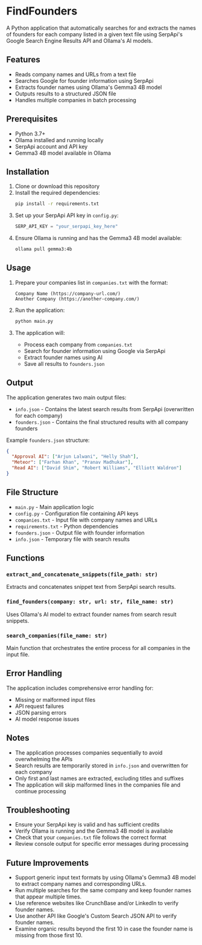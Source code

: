 # FindFounders

A Python application that automatically searches for and extracts the names of founders for each company listed in a given text file using SerpApi's Google Search Engine Results API and Ollama's AI models.

## Features

- Reads company names and URLs from a text file
- Searches Google for founder information using SerpApi
- Extracts founder names using Ollama's Gemma3 4B model
- Outputs results to a structured JSON file
- Handles multiple companies in batch processing

## Prerequisites

- Python 3.7+
- Ollama installed and running locally
- SerpApi account and API key
- Gemma3 4B model available in Ollama

## Installation

1. Clone or download this repository
2. Install the required dependencies:
   ```bash
   pip install -r requirements.txt
   ```
3. Set up your SerpApi API key in `config.py`:
   ```python
   SERP_API_KEY = "your_serpapi_key_here"
   ```
4. Ensure Ollama is running and has the Gemma3 4B model available:
   ```bash
   ollama pull gemma3:4b
   ```

## Usage

1. Prepare your companies list in `companies.txt` with the format:
   ```
   Company Name (https://company-url.com/)
   Another Company (https://another-company.com/)
   ```

2. Run the application:
   ```bash
   python main.py
   ```

3. The application will:
   - Process each company from `companies.txt`
   - Search for founder information using Google via SerpApi
   - Extract founder names using AI
   - Save all results to `founders.json`

## Output

The application generates two main output files:

- `info.json` - Contains the latest search results from SerpApi (overwritten for each company)
- `founders.json` - Contains the final structured results with all company founders

Example `founders.json` structure:
```json
{
  "Approval AI": ["Arjun Lalwani", "Helly Shah"],
  "Meteor": ["Farhan Khan", "Pranav Madhukar"],
  "Read AI": ["David Shim", "Robert Williams", "Elliott Waldron"]
}
```

## File Structure

- `main.py` - Main application logic
- `config.py` - Configuration file containing API keys
- `companies.txt` - Input file with company names and URLs
- `requirements.txt` - Python dependencies
- `founders.json` - Output file with founder information
- `info.json` - Temporary file with search results

## Functions

### `extract_and_concatenate_snippets(file_path: str)`
Extracts and concatenates snippet text from SerpApi search results.

### `find_founders(company: str, url: str, file_name: str)`
Uses Ollama's AI model to extract founder names from search result snippets.

### `search_companies(file_name: str)`
Main function that orchestrates the entire process for all companies in the input file.

## Error Handling

The application includes comprehensive error handling for:
- Missing or malformed input files
- API request failures
- JSON parsing errors
- AI model response issues

## Notes

- The application processes companies sequentially to avoid overwhelming the APIs
- Search results are temporarily stored in `info.json` and overwritten for each company
- Only first and last names are extracted, excluding titles and suffixes
- The application will skip malformed lines in the companies file and continue processing

## Troubleshooting

- Ensure your SerpApi key is valid and has sufficient credits
- Verify Ollama is running and the Gemma3 4B model is available
- Check that your `companies.txt` file follows the correct format
- Review console output for specific error messages during processing

## Future Improvements

- Support generic input text formats by using Ollama's Gemma3 4B model to extract company names and corresponding URLs.
- Run multiple searches for the same company and keep founder names that appear multiple times.
- Use reference websites like CrunchBase and/or LinkedIn to verify founder names.
- Use another API like Google's Custom Search JSON API to verify founder names.
- Examine organic results beyond the first 10 in case the founder name is missing from those first 10.
